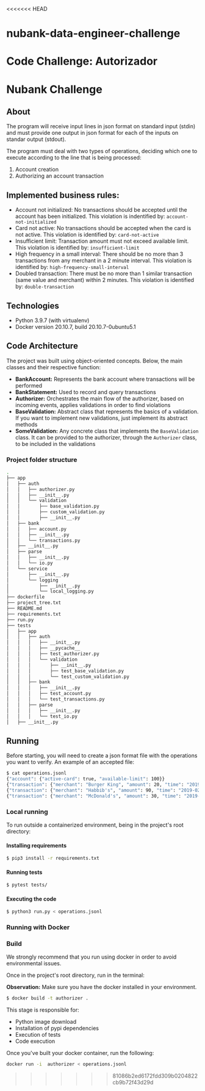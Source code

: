 <<<<<<< HEAD
# nubank-data-engineer-challenge
Code Challenge: Autorizador
=======
# Nubank Challenge

## About

The program will receive input lines in json format on standard input (stdin) and must provide
one output in json format for each of the inputs on standar output (stdout).

The program must deal with two types of operations, deciding which one to execute according to the line
that is being processed:

1. Account creation
2. Authorizing an account transaction

## Implemented business rules:

* Account not initialized: No transactions should be accepted until the account has been initialized. This violation is indentified by: `account-not-initialized`
* Card not active: No transactions should be accepted when the card is not active. This violation is identified by: `card-not-active`
* Insufficient limit: Transaction amount must not exceed available limit. This violation is identified by: `insufficient-limit`
* High frequency in a small interval: There should be no more than 3 transactions from any merchant in a 2 minute interval. This violation is identified by: `high-frequency-small-interval`
* Doubled transaction: There must be no more than 1 similar transaction (same value and merchant) within 2 minutes. This violation is identified by: `double-transaction`


## Technologies

* Python 3.9.7 (with virtualenv)
* Docker version 20.10.7, build 20.10.7-0ubuntu5.1

## Code Architecture

The project was built using object-oriented concepts. Below, the main classes and their respective function: 

* **BankAccount:** Represents the bank account where transactions will be performed
* **BankStatement:** Used to record and query transactions
* **Authorizer:** Orchestrates the main flow of the authorizer, based on incoming events, applies validations in order to find violations
* **BaseValidation:** Abstract class that represents the basics of a validation. If you want to implement new validations, just implement its abstract methods
* **SomeValidation:** Any concrete class that implements the `BaseValidation` class. It can be provided to the authorizer, through the `Authorizer` class, to be included in the validations

### Project folder structure
 ```bash
.
├── app
│   ├── auth
│   │   ├── authorizer.py
│   │   ├── __init__.py
│   │   └── validation
│   │       ├── base_validation.py
│   │       ├── custom_validation.py
│   │       ├── __init__.py
│   ├── bank
│   │   ├── account.py
│   │   ├── __init__.py
│   │   └── transactions.py
│   ├── __init__.py
│   ├── parse
│   │   ├── __init__.py
│   │   └── io.py
│   └── service
│       ├── __init__.py
│       └── logging
│           ├── __init__.py
│           └── local_logging.py
├── dockerfile
├── project_tree.txt
├── README.md
├── requirements.txt
├── run.py
├── tests
│   ├── app
│   │   ├── auth
│   │   │   ├── __init__.py
│   │   │   ├── __pycache__
│   │   │   ├── test_authorizer.py
│   │   │   └── validation
│   │   │       ├── __init__.py
│   │   │       ├── test_base_validation.py
│   │   │       └── test_custom_validation.py
│   │   ├── bank
│   │   │   ├── __init__.py
│   │   │   ├── test_account.py
│   │   │   └── test_transactions.py
│   │   ├── parse
│   │   │   ├── __init__.py
│   │   │   └── test_io.py
│   ├── __init__.py
```

## Running

Before starting, you will need to create a json format file with the operations you want to verify. An example of an accepted file:

```bash
$ cat operations.jsonl
{"account": {"active-card": true, "available-limit": 100}}
{"transaction": {"merchant": "Burger King", "amount": 20, "time": "2019-02-13T10:00:00.000Z"}}
{"transaction": {"merchant": "Habbib's", "amount": 90, "time": "2019-02-13T11:00:00.000Z"}}
{"transaction": {"merchant": "McDonald's", "amount": 30, "time": "2019-02-13T12:00:00.000Z"}}
```

### Local running
To run outside a containerized environment, being in the project's root directory:

#### Installing requirements
```bash
$ pip3 install -r requirements.txt
```

#### Running tests
```bash
$ pytest tests/
```

#### Executing the code
```bash
$ python3 run.py < operations.jsonl
```

### Running with Docker

### Build

We strongly recommend that you run using docker in order to avoid environmental issues.

Once in the project's root directory, run in the terminal:

**Observation:** Make sure you have the docker installed in your environment.

```bash
$ docker build -t authorizer .
```

This stage is responsible for:

* Python image download
* Installation of pypi dependencies
* Execution of tests
* Code execution

Once you've built your docker container, run the following:

```bash
docker run -i  authorizer < operations.jsonl
```
>>>>>>> 81086b2ed6172fdd309b0204822cb9b72f43d29d
